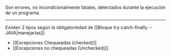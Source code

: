 Son errores, no incondicionalmente fatales, detectados durante la ejecución de un programa.
***
Existen 2 tipos según la obligatoriedad de [[Bloque try-catch-finally -- JAVA|manejarlas]]:
- [[Excepciones Chequeadas (checked)]]
- [[Excepciones no chequeadas (Unchecked)]]